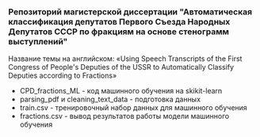 ### Репозиторий магистерской диссертации "Автоматическая классификация депутатов Первого Съезда Народных Депутатов СССР по фракциям на основе стенограмм выступлений"
Название темы на английском: «Using Speech Transcripts of the First Congress of People's Deputies of the USSR to Automatically Classify Deputies according to Fractions»
- CPD_fractions_ML - код машинного обучения на skikit-learn
- parsing_pdf и cleaning_text_data - подготовка данных
- train.csv - тренировочный набор данных для машинного обучения
- fractions.csv - вывод результатов работы модели машинного обучения 
